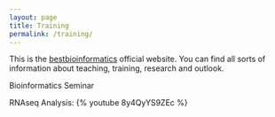 ```yaml
---
layout: page
title: Training
permalink: /training/
---
```


This is the [bestbioinformatics](http://bestbioinformatics.com/) official website. 
You can find all sorts of information about teaching, training, research and outlook.

Bioinformatics Seminar

RNAseq Analysis:
{% youtube 8y4QyYS9ZEc %}


